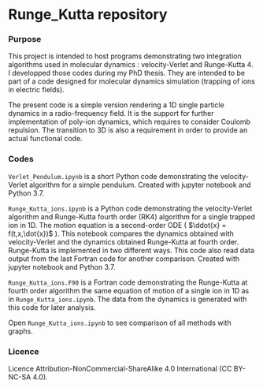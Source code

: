 # Runge_Kutta repository

### Purpose

This project is intended to host programs demonstrating two integration algorithms used in molecular dynamics : velocity-Verlet and Runge-Kutta 4. I developped those codes during my PhD thesis. They are intended to be part of a code designed for molecular dynamics simulation (trapping of ions in electric fields).

The present code is  a simple version rendering a 1D single particle dynamics in a radio-frequency field. It is the support for further implementation of poly-ion dynamics, which requires to consider Coulomb repulsion. The transition to 3D is also a requirement in order to provide an actual functional code.



### Codes

```Verlet_Pendulum.ipynb```  is a short Python code demonstrating the velocity-Verlet algorithm for a simple pendulum. Created with jupyter notebook and Python 3.7.

```Runge_Kutta_ions.ipynb```  is a Python code demonstrating the velocity-Verlet algorithm and Runge-Kutta fourth order (RK4) algorithm for a single trapped ion in 1D. The motion equation is a second-order ODE ( $\ddot{x} = f(t,x,\dot{x})$ ). This notebook compares the dynamics obtained with velocity-Verlet and the dynamics obtained Runge-Kutta at fourth order. Runge-Kutta is implemented in two different ways. This code also read data output from the last Fortran code for another comparison. Created with jupyter notebook and Python 3.7.

```Runge_Kutta_ions.F90```  is a Fortran code demonstrating the Runge-Kutta at fourth order algorithm the same equation of motion of a single ion in 1D as in ```Runge_Kutta_ions.ipynb```. The data from the dynamics is generated with this code for later analysis.



Open ```Runge_Kutta_ions.ipynb``` to see comparison of all methods with graphs.



### Licence

Licence Attribution-NonCommercial-ShareAlike 4.0 International (CC BY-NC-SA 4.0).